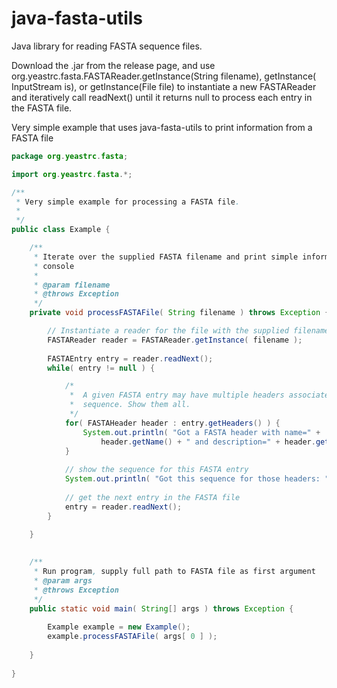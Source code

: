 # java-fasta-utils

Java library for reading FASTA sequence files.

Download the .jar from the release page, and use org.yeastrc.fasta.FASTAReader.getInstance(String filename), getInstance( InputStream is), or getInstance(File file) to instantiate a new FASTAReader and iteratively call readNext() until it returns null to process each entry in the FASTA file.

Very simple example that uses java-fasta-utils to print information from a FASTA file

```java
package org.yeastrc.fasta;

import org.yeastrc.fasta.*;

/**
 * Very simple example for processing a FASTA file.
 *
 */
public class Example {

	/**
	 * Iterate over the supplied FASTA filename and print simple information to
	 * console
     * 
	 * @param filename
	 * @throws Exception
	 */
	private void processFASTAFile( String filename ) throws Exception {

		// Instantiate a reader for the file with the supplied filename
		FASTAReader reader = FASTAReader.getInstance( filename );
		
		FASTAEntry entry = reader.readNext();
		while( entry != null ) {

			/*
			 *  A given FASTA entry may have multiple headers associated with a
			 *  sequence. Show them all.
			 */
			for( FASTAHeader header : entry.getHeaders() ) {
				System.out.println( "Got a FASTA header with name=" +
					header.getName() + " and description=" + header.getDescription() );
			}
			
			// show the sequence for this FASTA entry
			System.out.println( "Got this sequence for those headers: " + entry.getSequence() + "\n" );
			
			// get the next entry in the FASTA file
			entry = reader.readNext();
		}
		
	}
	

	/**
	 * Run program, supply full path to FASTA file as first argument
	 * @param args
	 * @throws Exception
	 */
	public static void main( String[] args ) throws Exception {
		
		Example example = new Example();
		example.processFASTAFile( args[ 0 ] );
		
	}
	
}

```

